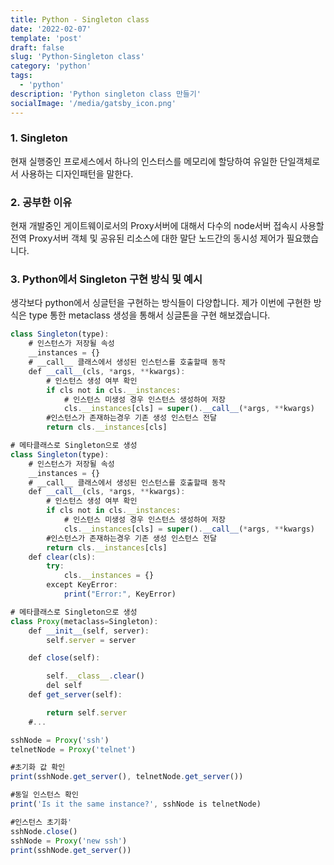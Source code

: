 ```yaml
---
title: Python - Singleton class
date: '2022-02-07'
template: 'post'
draft: false
slug: 'Python-Singleton class'
category: 'python'
tags:
  - 'python'
description: 'Python singleton class 만들기'
socialImage: '/media/gatsby_icon.png'
---
```


### 1. Singleton

현재 실행중인 프로세스에서 하나의 인스터스를 메모리에 할당하여 유일한 단일객체로서 사용하는 디자인패턴을 말한다.

### 2. 공부한 이유

현재 개발중인 게이트웨이로서의 Proxy서버에 대해서 다수의 node서버 접속시 사용할 전역 Proxy서버 객체 및
공유된 리소스에 대한 말단 노드간의 동시성 제어가 필요했습니다.

### 3. Python에서 Singleton 구현 방식 및 예시

생각보다 python에서 싱글턴을 구현하는 방식들이 다양합니다.
제가 이번에 구현한 방식은 type 통한 metaclass 생성을 통해서 싱글톤을 구현 해보겠습니다.

```javascript
class Singleton(type):
    # 인스턴스가 저장될 속성
    __instances = {}
    # __call__ 클래스에서 생성된 인스턴스를 호출할때 동작
    def __call__(cls, *args, **kwargs):
        # 인스턴스 생성 여부 확인
        if cls not in cls.__instances:
            # 인스턴스 미생성 경우 인스턴스 생성하여 저장
            cls.__instances[cls] = super().__call__(*args, **kwargs)
        #인스턴스가 존재하는경우 기존 생성 인스턴스 전달
        return cls.__instances[cls]

# 메타클래스로 Singleton으로 생성
class Singleton(type):
    # 인스턴스가 저장될 속성
    __instances = {}
    # __call__ 클래스에서 생성된 인스턴스를 호출할때 동작
    def __call__(cls, *args, **kwargs):
        # 인스턴스 생성 여부 확인
        if cls not in cls.__instances:
            # 인스턴스 미생성 경우 인스턴스 생성하여 저장
            cls.__instances[cls] = super().__call__(*args, **kwargs)
        #인스턴스가 존재하는경우 기존 생성 인스턴스 전달
        return cls.__instances[cls]
    def clear(cls):
        try:
            cls.__instances = {}
        except KeyError:
            print("Error:", KeyError)

# 메타클래스로 Singleton으로 생성
class Proxy(metaclass=Singleton):
    def __init__(self, server):
        self.server = server

    def close(self):

        self.__class__.clear()
        del self
    def get_server(self):

        return self.server
    #...

sshNode = Proxy('ssh')
telnetNode = Proxy('telnet')

#초기화 값 확인
print(sshNode.get_server(), telnetNode.get_server())

#동일 인스턴스 확인
print('Is it the same instance?', sshNode is telnetNode)

#인스턴스 초기화'
sshNode.close()
sshNode = Proxy('new ssh')
print(sshNode.get_server())

```
